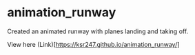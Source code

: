 # animation_runway
Created an animated runway with planes landing and taking off. 


View here (Link)[https://ksr247.github.io/animation_runway/]
